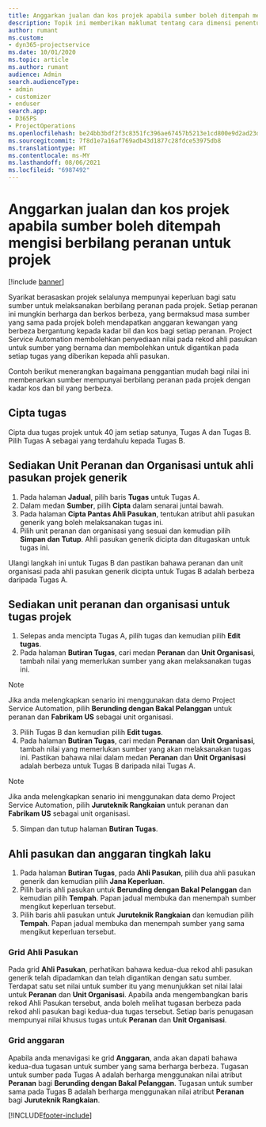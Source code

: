 ```yaml
---
title: Anggarkan jualan dan kos projek apabila sumber boleh ditempah mengisi berbilang peranan untuk projek
description: Topik ini memberikan maklumat tentang cara dimensi penentuan harga boleh digunakan untuk menyokong penentuan harga dan kos untuk sumber yang mengisi berbilang peranan pada projek.
author: rumant
ms.custom:
- dyn365-projectservice
ms.date: 10/01/2020
ms.topic: article
ms.author: rumant
audience: Admin
search.audienceType:
- admin
- customizer
- enduser
search.app:
- D365PS
- ProjectOperations
ms.openlocfilehash: be24bb3bdf2f3c8351fc396ae67457b5213e1cd800e9d2ad23d59d0d038f22b9
ms.sourcegitcommit: 7f8d1e7a16af769adb43d1877c28fdce53975db8
ms.translationtype: HT
ms.contentlocale: ms-MY
ms.lasthandoff: 08/06/2021
ms.locfileid: "6987492"
---
```

# <a name="estimate-project-sales-and-costs-when-a-bookable-resource-fills-multiple-roles-for-a-project"></a>Anggarkan jualan dan kos projek apabila sumber boleh ditempah mengisi berbilang peranan untuk projek 

[!include [banner](../includes/psa-now-project-operations.md)]

Syarikat berasaskan projek selalunya mempunyai keperluan bagi satu sumber untuk melaksanakan berbilang peranan pada projek. Setiap peranan ini mungkin berharga dan berkos berbeza, yang bermaksud masa sumber yang sama pada projek boleh mendapatkan anggaran kewangan yang berbeza bergantung kepada kadar bil dan kos bagi setiap peranan. Project Service Automation membolehkan penyediaan nilai pada rekod ahli pasukan untuk sumber yang bernama dan membolehkan untuk digantikan pada setiap tugas yang diberikan kepada ahli pasukan.

Contoh berikut menerangkan bagaimana penggantian mudah bagi nilai ini membenarkan sumber mempunyai berbilang peranan pada projek dengan kadar kos dan bil yang berbeza.

## <a name="create-tasks"></a>Cipta tugas
Cipta dua tugas projek untuk 40 jam setiap satunya, Tugas A dan Tugas B. Pilih Tugas A sebagai yang terdahulu kepada Tugas B.

## <a name="set-up-role-and-organization-unit-for-a-generic-project-team-member"></a>Sediakan Unit Peranan dan Organisasi untuk ahli pasukan projek generik

1. Pada halaman **Jadual**, pilih baris **Tugas** untuk Tugas A. 
2. Dalam medan **Sumber**, pilih **Cipta** dalam senarai juntai bawah.
3. Pada halaman **Cipta Pantas Ahli Pasukan**, tentukan atribut ahli pasukan generik yang boleh melaksanakan tugas ini.
4. Pilih unit peranan dan organisasi yang sesuai dan kemudian pilih **Simpan dan Tutup**. Ahli pasukan generik dicipta dan ditugaskan untuk tugas ini. 

Ulangi langkah ini untuk Tugas B dan pastikan bahawa peranan dan unit organisasi pada ahli pasukan generik dicipta untuk Tugas B adalah berbeza daripada Tugas A. 

## <a name="set-up-role-and-organization-unit-for-a-project-task"></a>Sediakan unit peranan dan organisasi untuk tugas projek

1. Selepas anda mencipta Tugas A, pilih tugas dan kemudian pilih **Edit tugas**.
2. Pada halaman **Butiran Tugas**, cari medan **Peranan** dan **Unit Organisasi**, tambah nilai yang memerlukan sumber yang akan melaksanakan tugas ini. 

  > [!NOTE]
  > Jika anda melengkapkan senario ini menggunakan data demo Project Service Automation, pilih **Berunding dengan Bakal Pelanggan** untuk peranan dan **Fabrikam US** sebagai unit organisasi.

3. Pilih Tugas B dan kemudian pilih **Edit tugas**.
4. Pada halaman **Butiran Tugas**, cari medan **Peranan** dan **Unit Organisasi**, tambah nilai yang memerlukan sumber yang akan melaksanakan tugas ini. Pastikan bahawa nilai dalam medan **Peranan** dan **Unit Organisasi** adalah berbeza untuk Tugas B daripada nilai Tugas A. 

  > [!NOTE]
  > Jika anda melengkapkan senario ini menggunakan data demo Project Service Automation, pilih **Juruteknik Rangkaian** untuk peranan dan **Fabrikam US** sebagai unit organisasi.

5. Simpan dan tutup halaman **Butiran Tugas**. 

## <a name="team-member-and-estimates-behavior"></a>Ahli pasukan dan anggaran tingkah laku 

1. Pada halaman **Butiran Tugas**, pada **Ahli Pasukan**, pilih dua ahli pasukan generik dan kemudian pilih **Jana Keperluan**. 
2. Pilih baris ahli pasukan untuk **Berunding dengan Bakal Pelanggan** dan kemudian pilih **Tempah**. Papan jadual membuka dan menempah sumber mengikut keperluan tersebut.
3. Pilih baris ahli pasukan untuk **Juruteknik Rangkaian** dan kemudian pilih **Tempah**. Papan jadual membuka dan menempah sumber yang sama mengikut keperluan tersebut.

### <a name="team-member-grid"></a>Grid Ahli Pasukan 
Pada grid **Ahli Pasukan**, perhatikan bahawa kedua-dua rekod ahli pasukan generik telah dipadamkan dan telah digantikan dengan satu sumber. Terdapat satu set nilai untuk sumber itu yang menunjukkan set nilai lalai untuk **Peranan** dan **Unit Organisasi**.
Apabila anda mengembangkan baris rekod Ahli Pasukan tersebut, anda boleh melihat tugasan berbeza pada rekod ahli pasukan bagi kedua-dua tugas tersebut. Setiap baris penugasan mempunyai nilai khusus tugas untuk **Peranan** dan **Unit Organisasi**. 

### <a name="estimates-grid"></a>Grid anggaran 
Apabila anda menavigasi ke grid **Anggaran**, anda akan dapati bahawa kedua-dua tugasan untuk sumber yang sama berharga berbeza.
Tugasan untuk sumber pada Tugas A adalah berharga menggunakan nilai atribut **Peranan** bagi **Berunding dengan Bakal Pelanggan**. Tugasan untuk sumber sama pada Tugas B adalah berharga menggunakan nilai atribut **Peranan** bagi **Juruteknik Rangkaian**.



[!INCLUDE[footer-include](../includes/footer-banner.md)]